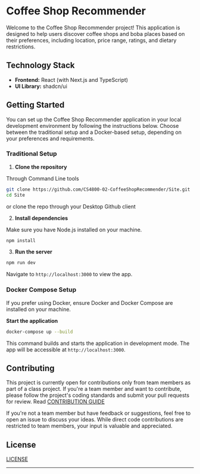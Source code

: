 # Coffee Shop Recommender

Welcome to the Coffee Shop Recommender project! This application is designed to help users discover coffee shops and boba places based on their preferences, including location, price range, ratings, and dietary restrictions.

## Technology Stack

- **Frontend:** React (with Next.js and TypeScript)
- **UI Library:** shadcn/ui

## Getting Started

You can set up the Coffee Shop Recommender application in your local development environment by following the instructions below. Choose between the traditional setup and a Docker-based setup, depending on your preferences and requirements.

### Traditional Setup

1. **Clone the repository**

Through Command Line tools

```bash
git clone https://github.com/CS4800-02-CoffeeShopRecommender/Site.git
cd Site
```

or clone the repo through your Desktop Github client

2. **Install dependencies**

Make sure you have Node.js installed on your machine.

```bash
npm install
```

3. **Run the server**

```bash
npm run dev
```

Navigate to `http://localhost:3000` to view the app.

### Docker Compose Setup

If you prefer using Docker, ensure Docker and Docker Compose are installed on your machine.

**Start the application**

```bash
docker-compose up --build
```

This command builds and starts the application in development mode. The app will be accessible at `http://localhost:3000`.

## Contributing

This project is currently open for contributions only from team members as part of a class project. If you're a team member and want to contribute, please follow the project's coding standards and submit your pull requests for review. Read [CONTRIBUTION GUIDE](https://github.com/CS4800-02-RestaurantRecommender/Site/blob/prod/CONTRIBUTE.md)

If you're not a team member but have feedback or suggestions, feel free to open an issue to discuss your ideas. While direct code contributions are restricted to team members, your input is valuable and appreciated.

## License

[LICENSE](LICENSE)

---
